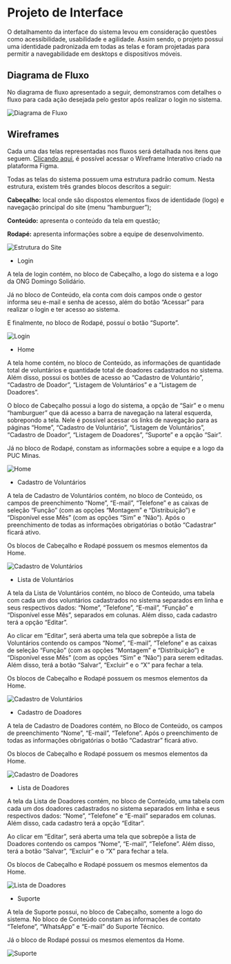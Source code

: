 # Projeto de Interface

O detalhamento da interface do sistema levou em consideração questões como acessibilidade, usabilidade e agilidade. Assim sendo, o projeto possui uma identidade padronizada em todas as telas e foram projetadas para permitir a navegabilidade em desktops e dispositivos móveis.

## Diagrama de Fluxo

No diagrama de fluxo apresentado a seguir, demonstramos com detalhes o fluxo para cada ação desejada pelo gestor após realizar o login no sistema.

![Diagrama de Fluxo](img/diagrama-de-fluxo.png)

## Wireframes

Cada uma das telas representadas nos fluxos será detalhada nos itens que seguem. [Clicando aqui](https://www.figma.com/proto/0OKbr2snkURSE7kFsZv5cV/SGO---Sistema-de-Gest%C3%A3o-de-ONGs?page-id=0%3A1&node-id=138%3A2&viewport=-695%2C308%2C0.25&scaling=min-zoom&starting-point-node-id=138%3A2), é possível acessar o Wireframe Interativo criado na plataforma Figma.

Todas as telas do sistema possuem uma estrutura padrão comum. Nesta estrutura, existem três grandes blocos descritos a seguir:

**Cabeçalho:** local onde são dispostos elementos fixos de identidade (logo) e navegação principal do site (menu “hamburguer”);

**Conteúdo:** apresenta o conteúdo da tela em questão;

**Rodapé:** apresenta informações sobre a equipe de desenvolvimento.

![Estrutura do Site](img/estrutura-do-site.png)

- Login

A tela de login contém, no bloco de Cabeçalho, a logo do sistema e a logo da ONG Domingo Solidário.

Já no bloco de Conteúdo, ela conta com dois campos onde o gestor informa seu e-mail e senha de acesso, além do botão “Acessar” para realizar o login e ter acesso ao sistema.

E finalmente, no bloco de Rodapé, possuí o botão “Suporte”.

![Login](img/wireframes/login.png)

- Home

A tela home contém, no bloco de Conteúdo, as informações de quantidade total de voluntários e quantidade total de doadores cadastrados no sistema. Além disso, possui os botões de acesso ao “Cadastro de Voluntário”, “Cadastro de Doador”, “Listagem de Voluntários” e a “Listagem de Doadores”.

O bloco de Cabeçalho possui a logo do sistema, a opção de “Sair” e o menu “hamburguer” que dá acesso a barra de navegação na lateral esquerda, sobrepondo a tela. Nele é possível acessar os links de navegação para as páginas “Home”, “Cadastro de Voluntário”, “Listagem de Voluntários”, “Cadastro de Doador”, “Listagem de Doadores”, “Suporte” e a opção “Sair”.

Já no bloco de Rodapé, constam as informações sobre a equipe e a logo da PUC Minas.

![Home](img/wireframes/home.png)

- Cadastro de Voluntários

A tela de Cadastro de Voluntários contém, no bloco de Conteúdo, os campos de preenchimento “Nome”, “E-mail”, “Telefone” e as caixas de seleção “Função” (com as opções “Montagem” e “Distribuição”) e “Disponível esse Mês” (com as opções “Sim” e “Não”). Após o preenchimento de todas as informações obrigatórias o botão “Cadastrar” ficará ativo.

Os blocos de Cabeçalho e Rodapé possuem os mesmos elementos da Home.

![Cadastro de Voluntários](img/wireframes/cadastro-de-voluntario.png)

- Lista de Voluntários

A tela da Lista de Voluntários contém, no bloco de Conteúdo, uma tabela com cada um dos voluntários cadastrados no sistema separados em linha e seus respectivos dados: “Nome”, “Telefone”, “E-mail”, “Função” e “Disponível esse Mês”, separados em colunas. Além disso, cada cadastro terá a opção “Editar”.

Ao clicar em “Editar”, será aberta uma tela que sobrepõe a lista de Voluntários contendo os campos “Nome”, “E-mail”, “Telefone” e as caixas de seleção “Função” (com as opções “Montagem” e “Distribuição”) e “Disponível esse Mês” (com as opções “Sim” e “Não”) para serem editadas. Além disso, terá a botão “Salvar”, “Excluir” e o “X” para fechar a tela.

Os blocos de Cabeçalho e Rodapé possuem os mesmos elementos da Home.

![Cadastro de Voluntários](img/wireframes/listagem-de-voluntario.png)

- Cadastro de Doadores

A tela de Cadastro de Doadores contém, no Bloco de Conteúdo, os campos de preenchimento “Nome”, “E-mail”, “Telefone”. Após o preenchimento de todas as informações obrigatórias o botão “Cadastrar” ficará ativo.

Os blocos de Cabeçalho e Rodapé possuem os mesmos elementos da Home.

![Cadastro de Doadores](img/wireframes/cadastro-de-doadores.png)

- Lista de Doadores

A tela da Lista de Doadores contém, no bloco de Conteúdo, uma tabela com cada um dos doadores cadastrados no sistema separados em linha e seus respectivos dados: “Nome”, “Telefone” e “E-mail” separados em colunas. Além disso, cada cadastro terá a opção “Editar”.

Ao clicar em “Editar”, será aberta uma tela que sobrepõe a lista de Doadores contendo os campos “Nome”, “E-mail”, “Telefone”. Além disso, terá a botão “Salvar”, “Excluir” e o “X” para fechar a tela.

Os blocos de Cabeçalho e Rodapé possuem os mesmos elementos da Home.

![Lista de Doadores](img/wireframes/listagem-de-doador.png)

- Suporte

A tela de Suporte possui, no bloco de Cabeçalho, somente a logo do sistema. No bloco de Conteúdo constam as informações de contato “Telefone”, “WhatsApp” e “E-mail” do Suporte Técnico.

Já o bloco de Rodapé possui os mesmos elementos da Home.

![Suporte](img/wireframes/suporte.png)
